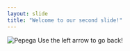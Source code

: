 ```yaml
---
layout: slide
title: "Welcome to our second slide!"
---
```

![Pepega](https://i.redd.it/lxb4a922k8w21.jpg)
Use the left arrow to go back!
